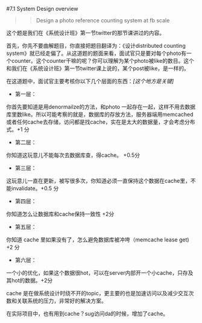 #7.1 System Design overview



>> Design a photo reference counting system at fb scale


这个题是我们在《系统设计班》第一节twitter的那节课讲过的内容。

首先，你先不要曲解题目，你直接把题目翻译为：《设计distributed counting system》就已经走偏了。从这道题的题面来看，面试官只是要对每个photo有一个counter。这个counter干嘛的呢？你可以理解为某个photo被like的数目。这个和我们在《系统设计班》第一节twitter课上说的，某个post被like，是一样的。

在这道题中，面试官主要考核你以下几个层面的东西：*[这个地方是关键]*


* 第一层：

你首先要知道是用denormailze的方法，和photo 一起存在一起，这样不用去数据库里数like。所以可能考察的就是，数据库的存放方法，服务器端用memcached或者任何cache去存储，访问都是找cache，实在是太大的数据量，才会考虑分布式。+1 分


* 第二层：

你知道这玩意儿不能每次去数据库查，得cache。 +0.5分

* 第三层：

这玩意儿一直在更新，被写很多次，你知道必须一直保持这个数据在cache里，不能invalidate。+0.5 分

* 第四层：

你知道怎么让数据库和cache保持一致性 +2分

* 第五层：

你知道 cache 里如果没有了，怎么避免数据库被冲垮（memcache lease get) +2 分


* 第六层：

一个小的优化，如果这个数据很hot，可以在server内部开一个小cache，只存及其hot的数据。+2分



cache 是在做系统设计时绕不开的topic，更主要的也是加速访问以及减少交互次数和关联系统的压力，非常好的解决方案。

在实际项目中，也有用到cache？sug访问da的时候，增加了cache。


